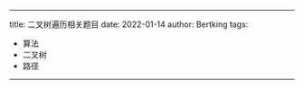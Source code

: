 <!--
 * @Author: BertKing
 * @version: 
 * @Date: 2022-01-14 19:16:10
 * @LastEditors: BertKing
 * @LastEditTime: 2022-01-17 13:08:06
 * @FilePath: /BertKingBlog/my-blog/blog/_interview/二叉树遍历题目.md
 * @Description: 
-->
---
title: 二叉树遍历相关题目
date: 2022-01-14
author: Bertking
tags:
  - 算法
  - 二叉树
  - 路径
---


